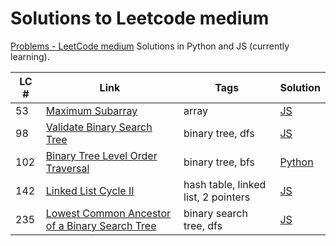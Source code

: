 # Solutions to Leetcode medium
[Problems - LeetCode medium](https://leetcode.com/problemset/all/?difficulty=MEDIUM&page=1)
Solutions in Python and JS (currently learning).

| LC # | Link                                                                                                                            | Tags                                | Solution                                                   |
| ---- | ------------------------------------------------------------------------------------------------------------------------------- | ----------------------------------- | ---------------------------------------------------------- |
| 53   | [Maximum Subarray](https://leetcode.com/problems/maximum-subarray/)                                                             | array                               | [JS](leetcode_medium/53_maximum_subarray.js)               |
| 98   | [Validate Binary Search Tree](https://leetcode.com/problems/validate-binary-search-tree/)                                       | binary tree, dfs                    | [JS](leetcode_medium/98_valid_bst.js)                      |
| 102  | [Binary Tree Level Order Traversal](https://leetcode.com/problems/binary-tree-level-order-traversal/)                           | binary tree, bfs                    | [Python](leetcode_medium/102_binary_tree_level_order.py)   |
| 142  | [Linked List Cycle II](https://leetcode.com/problems/linked-list-cycle-ii/)                                                     | hash table, linked list, 2 pointers | [JS](leetcode_medium/142_linked_list_cycle2.js)            | 
| 235  | [Lowest Common Ancestor of a Binary Search Tree](https://leetcode.com/problems/lowest-common-ancestor-of-a-binary-search-tree/) | binary search tree, dfs             | [JS](leetcode_medium/235_lowest_common_ancestor_of_bst.js) |
